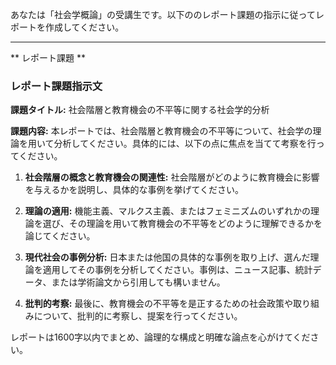 あなたは「社会学概論」の受講生です。以下ののレポート課題の指示に従ってレポートを作成してください。

---------------------------------------
** レポート課題 **

### レポート課題指示文

**課題タイトル:** 社会階層と教育機会の不平等に関する社会学的分析

**課題内容:** 本レポートでは、社会階層と教育機会の不平等について、社会学の理論を用いて分析してください。具体的には、以下の点に焦点を当てて考察を行ってください。

1. **社会階層の概念と教育機会の関連性:** 社会階層がどのように教育機会に影響を与えるかを説明し、具体的な事例を挙げてください。

2. **理論の適用:** 機能主義、マルクス主義、またはフェミニズムのいずれかの理論を選び、その理論を用いて教育機会の不平等をどのように理解できるかを論じてください。

3. **現代社会の事例分析:** 日本または他国の具体的な事例を取り上げ、選んだ理論を適用してその事例を分析してください。事例は、ニュース記事、統計データ、または学術論文から引用しても構いません。

4. **批判的考察:** 最後に、教育機会の不平等を是正するための社会政策や取り組みについて、批判的に考察し、提案を行ってください。

レポートは1600字以内でまとめ、論理的な構成と明確な論点を心がけてください。